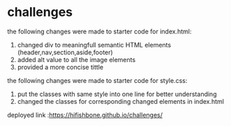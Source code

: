 # challenges
the following changes were made to starter code for index.html:
  1. changed div to meaningfull semantic HTML elements (header,nav,section,aside,footer)
  2. added alt value to all the image elements
  3. provided a more concise tittle

the following changes were made to starter code for style.css:
  1. put the classes with same style into one line for better understanding
  2. changed the classes for corresponding changed elements in index.html
  
deployed link :https://hifishbone.github.io/challenges/

